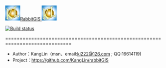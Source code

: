 [![Logon](Resource/png/AppIcon.png)RabbitGIS ![Logon](Resource/png/AppIcon.png)](https://github.com/KangLin/rabbitim)
 
[![Build status](https://ci.appveyor.com/api/projects/status/qjqrq2pyo4qejxtv?svg=true)](https://ci.appveyor.com/project/KangLin/rabbitgis)

=============================================================================

* Author：KangLin（msn、email:kl222@126.com ; QQ:16614119)
* Project：https://github.com/KangLin/rabbitGIS  
